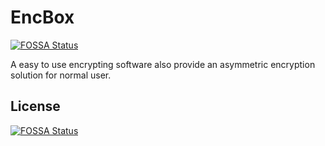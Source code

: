 # EncBox
[![FOSSA Status](https://app.fossa.io/api/projects/git%2Bgithub.com%2Fviewv%2FEncBox.svg?type=shield)](https://app.fossa.io/projects/git%2Bgithub.com%2Fviewv%2FEncBox?ref=badge_shield)

A easy to use encrypting software also provide an asymmetric encryption solution for normal user.


## License
[![FOSSA Status](https://app.fossa.io/api/projects/git%2Bgithub.com%2Fviewv%2FEncBox.svg?type=large)](https://app.fossa.io/projects/git%2Bgithub.com%2Fviewv%2FEncBox?ref=badge_large)